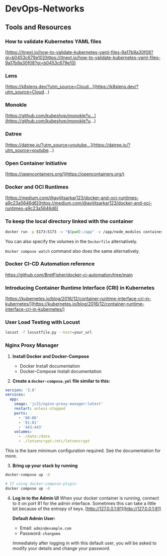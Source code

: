 # DevOps-Networks

## Tools and Resources 

### How to validate Kubernetes YAML files
[https://itnext.io/how-to-validate-kubernetes-yaml-files-9a17b9a30f08?gi=b0453c679e10](https://itnext.io/how-to-validate-kubernetes-yaml-files-9a17b9a30f08?gi=b0453c679e10)

### Lens
[https://k8slens.dev/?utm_source=Cloud...](https://k8slens.dev/?utm_source=Cloud...)

### Monokle
[https://github.com/kubeshop/monokle?u...](https://github.com/kubeshop/monokle?u...)

### Datree
[https://datree.io/?utm_source=youtube...](https://datree.io/?utm_source=youtube...)

### Open Container Initiative
[https://opencontainers.org/](https://opencontainers.org/)

### Docker and OCI Runtimes
[https://medium.com/@avijitsarkar123/docker-and-oci-runtimes-a9c23a5646d6](https://medium.com/@avijitsarkar123/docker-and-oci-runtimes-a9c23a5646d6)

### To keep the local directory linked with the container 

```bash
docker run -p 5173:5173 -v "$(pwd):/app" -v /app/node_modules container-name
```
You can also specify the volumes in the `Dockerfile` alternatively.

`Docker compose watch` command also does the same alternatively.

### Docker CI-CD Automation reference 

https://github.com/BretFisher/docker-ci-automation/tree/main

### Introducing Container Runtime Interface (CRI) in Kubernetes
[https://kubernetes.io/blog/2016/12/container-runtime-interface-cri-in-kubernetes/](https://kubernetes.io/blog/2016/12/container-runtime-interface-cri-in-kubernetes/)

### User Load Testing with Locust
```bash
locust -f locustfile.py --host=your_url
```

### Nginx Proxy Manager

1. **Install Docker and Docker-Compose**
    - Docker Install documentation
    - Docker-Compose Install documentation

2. **Create a `docker-compose.yml` file similar to this:**
```yaml
version: '3.8'
services:
  app:
    image: 'jc21/nginx-proxy-manager:latest'
    restart: unless-stopped
    ports:
      - '80:80'
      - '81:81'
      - '443:443'
    volumes:
      - ./data:/data
      - ./letsencrypt:/etc/letsencrypt
```
This is the bare minimum configuration required. See the documentation for more.

3. **Bring up your stack by running**
```bash
docker-compose up -d

# If using docker-compose-plugin
docker compose up -d
```

4. **Log in to the Admin UI**
   When your docker container is running, connect to it on port 81 for the admin interface. Sometimes this can take a little bit because of the entropy of keys.
   [http://127.0.0.1:81](http://127.0.0.1:81)

   **Default Admin User:**
   - Email: `admin@example.com`
   - Password: `changeme`
   
   Immediately after logging in with this default user, you will be asked to modify your details and change your password.